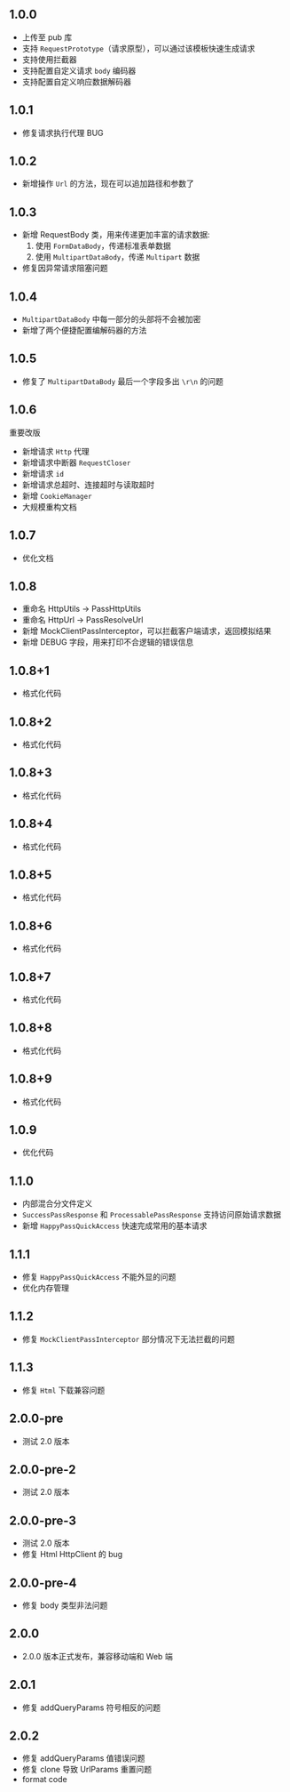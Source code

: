## 1.0.0

- 上传至 pub 库
- 支持 ``RequestPrototype``（请求原型），可以通过该模板快速生成请求
- 支持使用拦截器
- 支持配置自定义请求 ``body`` 编码器
- 支持配置自定义响应数据解码器

## 1.0.1

- 修复请求执行代理 BUG

## 1.0.2

- 新增操作 `Url` 的方法，现在可以追加路径和参数了

## 1.0.3

- 新增 RequestBody 类，用来传递更加丰富的请求数据:
    1. 使用 ``FormDataBody``，传递标准表单数据
    2. 使用 ``MultipartDataBody``，传递 `Multipart` 数据
- 修复因异常请求阻塞问题

## 1.0.4

- `MultipartDataBody` 中每一部分的头部将不会被加密
- 新增了两个便捷配置编解码器的方法

## 1.0.5

- 修复了 `MultipartDataBody` 最后一个字段多出 `\r\n` 的问题

## 1.0.6

重要改版

- 新增请求 `Http` 代理
- 新增请求中断器 `RequestCloser`
- 新增请求 `id`
- 新增请求总超时、连接超时与读取超时
- 新增 `CookieManager`
- 大规模重构文档 

## 1.0.7 

- 优化文档

## 1.0.8

- 重命名 HttpUtils -> PassHttpUtils
- 重命名 HttpUrl -> PassResolveUrl
- 新增 MockClientPassInterceptor，可以拦截客户端请求，返回模拟结果
- 新增 DEBUG 字段，用来打印不合逻辑的错误信息

## 1.0.8+1

- 格式化代码

## 1.0.8+2

- 格式化代码

## 1.0.8+3

- 格式化代码

## 1.0.8+4

- 格式化代码

## 1.0.8+5

- 格式化代码

## 1.0.8+6

- 格式化代码

## 1.0.8+7

- 格式化代码

## 1.0.8+8

- 格式化代码

## 1.0.8+9

- 格式化代码

## 1.0.9

- 优化代码

## 1.1.0

- 内部混合分文件定义
- `SuccessPassResponse` 和 `ProcessablePassResponse` 支持访问原始请求数据
- 新增 `HappyPassQuickAccess` 快速完成常用的基本请求

## 1.1.1
- 修复 `HappyPassQuickAccess` 不能外显的问题
- 优化内存管理

## 1.1.2
- 修复 `MockClientPassInterceptor` 部分情况下无法拦截的问题

## 1.1.3
- 修复 `Html` 下载兼容问题

## 2.0.0-pre
- 测试 2.0 版本

## 2.0.0-pre-2
- 测试 2.0 版本

## 2.0.0-pre-3
- 测试 2.0 版本
- 修复 Html HttpClient 的 bug

## 2.0.0-pre-4
- 修复 body 类型非法问题

## 2.0.0
- 2.0.0 版本正式发布，兼容移动端和 Web 端

## 2.0.1
- 修复 addQueryParams 符号相反的问题

## 2.0.2
- 修复 addQueryParams 值错误问题
- 修复 clone 导致 UrlParams 重置问题
- format code